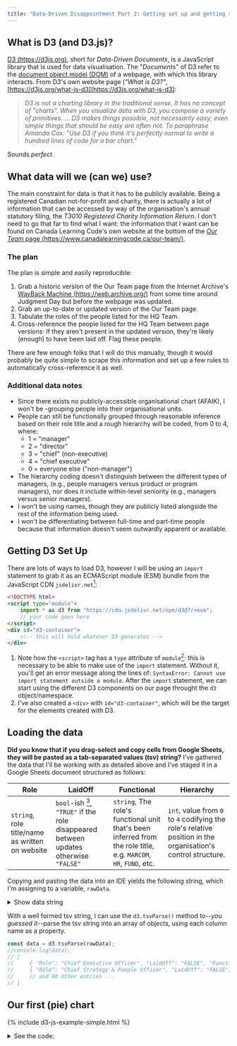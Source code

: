 ```yaml
---
title: "Data-Driven Disappointment Part 2: Getting set up and getting started"
---
```


## What is D3 (and D3.js)?

[D3 (https://d3js.org)](https://d3js.org), short for _Data-Driven Documents_, is a JavaScript library that is used for data visualisation. The "_Documents_" of D3 refer to the [document object model (DOM)](https://developer.mozilla.org/en-US/docs/Web/API/Document_Object_Model) of a webpage, with which this library interacts. From D3's own website page (_"What is D3?"_, [https://d3js.org/what-is-d3](https://d3js.org/what-is-d3):

> _D3 is not a charting library in the traditional sense. It has no concept of "charts". When you visualize data with D3, you compose a variety of primitives._
> …
> _D3 makes things possible, not necessarily easy; even simple things that should be easy are often not. To paraphrase Amanda Cox: "Use D3 if you think it's perfectly normal to write a hundred lines of code for a bar chart."_

Sounds _perfect_.

## What data will we (can we) use?

The main constraint for data is that it has to be publicly available. Being a registered Canadian not-for-profit and charity, there is actually a lot of information that can be accessed by way of the organisation's annual statutory filing, the _T3010 Registered Charity Information Return_. I don't need to go that far to find what I want: the information that I want can be found on Canada Learning Code's own website at the bottom of the [_Our Team_ page (https://www.canadalearningcode.ca/our-team/)](https://www.canadalearningcode.ca/our-team/). 

### The plan

The plan is simple and easily reproducible:

1. Grab a historic version of the Our Team page from the Internet Archive's [WayBack Machine (https://web.archive.org/)](https://web.archive.org/) from some time around Judgment Day but before the webpage was updated.
1. Grab an up-to-date or updated version of the Our Team page.
1. Tabulate the roles of the people listed for the HQ Team.
1. Cross-reference the people listed for the HQ Team between page versions: If they aren't present in the updated version, they're likely (enough) to have been laid off. Flag these people.

There are few enough folks that I will do this manually, though it would probably be quite simple to scrape this information and set up a few rules to automatically cross-reference it as well. 

### Additional data notes

- Since there exists no publicly-accessible organisational chart (AFAIK), I won't be -grouping people into their organisational units.
- People can still be functionally grouped through reasonable inference based on their role title and a rough hierarchy will be coded, from 0 to 4, where:
  - 1 = "manager"
  - 2 = "director"
  - 3 = "chief" (non-executive)
  - 4 = "chief executive"
  - 0 = everyone else ("non-manager")   
- The hierarchy coding doesn't distinguish between the different types of managers, (e.g., people managers versus product or program managers), nor does it include within-level seniority (e.g., managers versus senior managers).
- I won't be using names, though they are publicly listed alongside the rest of the information being used.
- I won't be differentiating between full-time and part-time people because that information doesn't seem outwardly apparent or available.

## Getting D3 Set Up

There are lots of ways to load D3, however I will be using an `import` statement to grab it as an ECMAScript module (ESM) bundle from the JavaScript CDN `jsdelivr.net`[^3]:

[^3]: D3 also plays nice with other popular frameworks such as React and Svelte. Check out their [Getting Started page](https://d3js.org/getting-started) for more details on the different ways you can use D3.

```html
<!DOCTYPE html>
<script type="module">
    import * as d3 from "https://cdn.jsdelivr.net/npm/d3@7/+esm";
    // your code goes here
</script>
<div id="d3-container">
    <!-- this will hold whatever D3 generates -->
</div>
```

1. Note how the `<script>` tag has a `type` attribute of `module`[^5]: this is necessary to be able to make use of the `import` statement. Without it, you'll get an error message along the lines of: `SyntaxError: Cannot use import statement outside a module`. After the `import` statement, we can start using the different D3 components on our page throught the `d3` object/namespace.
1. I've also created a `<div>` with `id="d3-container"`, which will be the target for the elements created with D3.

[^5]: Learn more about the differences between JavaScript modules and standard scripts here: _[MDN: JavaScript Modules # Other differences between modules and standard scripts](https://developer.mozilla.org/en-US/docs/Web/JavaScript/Guide/Modules#other_differences_between_modules_and_standard_scripts)_

## Loading the data

__Did you know that if you drag-select and copy cells from Google Sheets, they will be pasted as a tab-separated values (tsv) string?__ I've gathered the data that I'll be working with as detailed above and I've staged it in a Google Sheets document structured as follows:

| Role | LaidOff | Functional | Hierarchy |
| ---- | ------- | ---------- | --------- |
| `string`, role title/name as written on website | `bool`-ish [^4], `"TRUE"` if the role disappeared between updates otherwise `"FALSE"` | `string`, The role's functional unit that's been inferred from the role title, e.g. `MARCOM`, `HR`, `FUND`, etc. | `int`, value from `0` to `4` codifying the role's relative position in the organisation's control structure. |

[^4]: `bool`_-ish_ because it's a string that has the vale of `"TRUE"` or `"FALSE"` but not a true `bool` as of writing.

Copying and pasting the data into an IDE yields the following string, which I'm assigning to a variable, `rawData`.

<details><summary>Show data string</summary>
<div markdown="1">
```js
const rawData = `Role	LaidOff	Functional	Hierarchy
Chief Executive Officer	FALSE		4
Chief Strategy & People Officer	FALSE		3
Director, Fund Development	FALSE	FUND	2
Director, Partnerships & Program Facilitation	FALSE		2
Director of Marketing and Communications	FALSE	MARCOM	2
Director of Finances & Accounting	TRUE	FIN	2
Director, Programs	FALSE		2
K-12 Program Manager	TRUE		1
Adult Program Manager	FALSE		1
Manager, Chapters	FALSE		1
Senior Manager, Partnerships	FALSE		1
Senior Manager, Program Facilitation	FALSE		1
Senior Project Manager	TRUE		1
Sr Manager Evaluation & Impact Measurement	TRUE	EVAL	1
Senior People and Culture Manager	FALSE	HR	1
Senior Marketing Manager	FALSE	MARCOM	1
Instructional Training Manager	FALSE		1
Senior Fund Development Specialist	TRUE		0
Sr. Learning Experience Designer	TRUE		0
Senior Partner Development Lead	TRUE		0
Senior Learning Facilitator	TRUE		0
Senior Learning Facilitator	TRUE		0
Senior Learning Facilitator	TRUE		0
Senior Fund Development Lead	FALSE	FUND	0
Senior Fund Development Lead	FALSE	FUND	0
Partnership Development	TRUE		0
Lead, Teen Ambassador Program (TAP)	TRUE		0
Senior Partnership Development Lead	TRUE		0
Senior Bilingual Learning Facilitator	TRUE		0
Senior Bilingual Learning Facilitator	TRUE		0
Bilingual learning Facilitator	TRUE		0
Learning Experience Designer, Adult Programs	TRUE		0
Learning Facilitator	TRUE		0
Learning Facilitator	TRUE		0
Learning Facilitator	TRUE		0
Learning Facilitator	TRUE		0
Bilingual, Partnership Development	TRUE		0
Accountant	FALSE	FIN	0
People and Culture Coordinator	TRUE	HR	0
Data Analyst	TRUE	EVAL	0
Partnerships Coordinator	TRUE		0
Marketing Coordinator	FALSE	MARCOM	0`
```
</div>
</details>

With a well formed tsv string, I can use the `d3.tsvParse()` method to--_you guessed it_--parse the tsv string into an array of objects, using each column name as a property.

```js
const data = d3.tsvParse(rawData);
//console.log(data); 
// [ 
//     { "Role": "Chief Executive Officer", "LaidOff": "FALSE", "Functional": "", "Hierarchy": "4" },
//     { "Role": "Chief Strategy & People Officer", "LaidOff": "FALSE", "Functional": "", "Hierarchy": "3" },
//     // and 40 other entries ...    
// ]
```

## Our first (pie) chart

{% include d3-js-example-simple.html %}

<details><summary>See the code:</summary>
<div markdown="1">
```html
{% include d3-js-example-simple.html %}
```
</div>

From here, we can begin to use (some of) the rest of D3's functionality to explore the data. The "100 lines of code" is, in this case, a bit of an exaggeration, but it's true that there's more than a little bit of setup and preparation necessary to make even a simple chart. Let's take a pie chart[^6], for example:

[^6]: A pie chart is a way of representing fractions or proportions, with each group carving out a certain amount of "chart angle" (pie slice) based on its size relative to other groups.

1. A pie chart is made of slices. In D3, a pie slice (or circle fraction) is called an `arc`.
1. An `arc` is defined by an `innerRadius`, an `outerRadius`, a `startAngle`, and a `stopAngle`.
1. It would be a hassle to have to determine these ourselves, but D3 has a pie generator, `d3.pie()` which can calculate the appropriate values for `startAngle` and `stopAngle` based on data that we provide.

Even with those tools to help us, we're still responsible for creating the scalable vector graphics (SVG) elements and inserting them into the DOM. SVGs are images that are made of paths defined in code. Behind the scenes, each pie segment in the example above looks a little something like:

```html
<path 
  fill="rgb(211, 238, 206)" 
  stroke="none" 
  d="M-48.808,-109.625A120,120,0,0,1,0,-120L0,-68.4A68.4,68.4,0,0,0,-27.821,-62.487Z">
</path>
```

The `fill` and `stroke` attributes are probably self-explanatory, but the `d` attribute is where the magic happens: this defines what shape the path will take when drawn--in our case, how the pie segment will appear. Thankfully, we're not the ones coming up with these numbers: we can provide data to `d3.arc()` and have it compute the appropriate paths.

### Planning the next move

1. ~~`import` D3 ECMAScript module inside a `<script>` element with `type="module"`~~ ✅
1. ~~Create a container `<div>` for our future chart.~~ ✅
1. ~~Format data as tsv string and load with `d3.tsvParse()`.~~ ✅
1. Create a root `<svg>` element to contain the chart graphics, defining a `width` and `height`.
1. Create a `<g>` (group) element to contain the `<path>` elements that will make up the pie chart.
1. Use `d3.pie()` and `d3.arc()` to generate the code for the pie chart slices, based on some data that we'll provide.
1. Put the generated pie chart into the container `<div>`.
1. Admire our handiwork! 💪

---